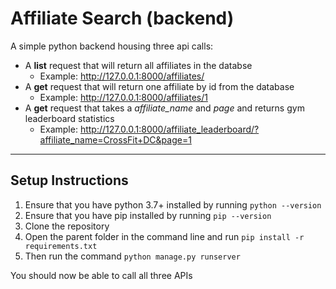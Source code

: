 # Affiliate Search (backend)

A simple python backend housing three api calls:
* A **list** request that will return all affiliates in the databse
  * Example: http://127.0.0.1:8000/affiliates/
* A **get** request that will return one affiliate by id from the database
  * Example: http://127.0.0.1:8000/affiliates/1
* A **get** request that takes a *affiliate_name* and *page* and returns gym leaderboard statistics
  * Example: http://127.0.0.1:8000/affiliate_leaderboard/?affiliate_name=CrossFit+DC&page=1

---

## Setup Instructions

1. Ensure that you have python 3.7+ installed by running ```python --version```
2. Ensure that you have pip installed by running ```pip --version```
3. Clone the repository
4. Open the parent folder in the command line and run ```pip install -r requirements.txt```
5. Then run the command ```python manage.py runserver```

You should now be able to call all three APIs
